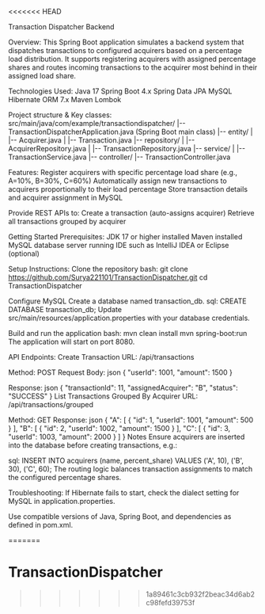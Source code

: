 <<<<<<< HEAD

Transaction Dispatcher Backend

Overview:
This Spring Boot application simulates a backend system that dispatches transactions to configured acquirers based on a percentage load distribution. It supports registering acquirers with assigned percentage shares and routes incoming transactions to the acquirer most behind in their assigned load share.

Technologies Used:
Java 17
Spring Boot 4.x
Spring Data JPA
MySQL
Hibernate ORM 7.x
Maven
Lombok

Project structure & Key classes:
src/main/java/com/example/transactiondispatcher/
|-- TransactionDispatcherApplication.java   (Spring Boot main class)
|-- entity/
|   |-- Acquirer.java
|   |-- Transaction.java
|-- repository/
|   |-- AcquirerRepository.java
|   |-- TransactionRepository.java
|-- service/
|   |-- TransactionService.java
|-- controller/
    |-- TransactionController.java


Features:
Register acquirers with specific percentage load share (e.g., A=10%, B=30%, C=60%)
Automatically assign new transactions to acquirers proportionally to their load percentage
Store transaction details and acquirer assignment in MySQL

Provide REST APIs to:
Create a transaction (auto-assigns acquirer)
Retrieve all transactions grouped by acquirer

Getting Started
Prerequisites:
JDK 17 or higher installed
Maven installed
MySQL database server running
IDE such as IntelliJ IDEA or Eclipse (optional)

Setup Instructions:
Clone the repository
bash:
git clone https://github.com/Surya221101/TransactionDispatcher.git
cd TransactionDispatcher

Configure MySQL
Create a database named transaction_db.
sql:
CREATE DATABASE transaction_db;
Update src/main/resources/application.properties with your database credentials.

Build and run the application
bash:
mvn clean install
mvn spring-boot:run
The application will start on port 8080.

API Endpoints:
Create Transaction
URL: /api/transactions

Method: POST
Request Body:
json
{
  "userId": 1001,
  "amount": 1500
}

Response:
json
{
  "transactionId": 11,
  "assignedAcquirer": "B",
  "status": "SUCCESS"
}
List Transactions Grouped By Acquirer
URL: /api/transactions/grouped

Method: GET
Response:
json
{
  "A": [
    { "id": 1, "userId": 1001, "amount": 500 }
  ],
  "B": [
    { "id": 2, "userId": 1002, "amount": 1500 }
  ],
  "C": [
    { "id": 3, "userId": 1003, "amount": 2000 }
  ]
}
Notes
Ensure acquirers are inserted into the database before creating transactions, e.g.:

sql:
INSERT INTO acquirers (name, percent_share) VALUES ('A', 10), ('B', 30), ('C', 60);
The routing logic balances transaction assignments to match the configured percentage shares.

Troubleshooting:
If Hibernate fails to start, check the dialect setting for MySQL in application.properties.

Use compatible versions of Java, Spring Boot, and dependencies as defined in pom.xml.



=======
# TransactionDispatcher
>>>>>>> 1a89461c3cb932f2beac34d6ab2c98fefd39753f
